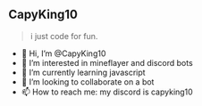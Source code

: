 ## CapyKing10
> i just code for fun.
- 👋 Hi, I’m @CapyKing10
- 👀 I’m interested in mineflayer and discord bots
- 🌱 I’m currently learning javascript
- 💞️ I’m looking to collaborate on a bot
- 📫 How to reach me: my discord is capyking10
